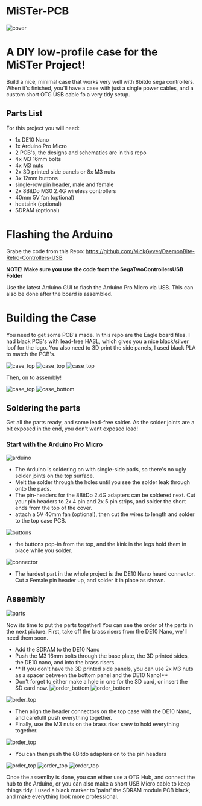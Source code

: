# MiSTer-PCB

![cover](Images/case2.jpg)

# A DIY low-profile case for the MiSTer Project!

Build a nice, minimal case that works very well with 8bitdo sega controllers.  When it's finished, you'll have a case with just a single power cables, and a custom short OTG USB cable fo a very tidy setup.


## Parts List
For this project you will need:
- 1x DE10 Nano
- 1x Arduino Pro Micro
- 2 PCB's, the designs and schematics are in this repo
- 4x M3 16mm bolts
- 4x M3 nuts
- 2x 3D printed side panels or 8x M3 nuts
- 3x 12mm buttons
- single-row pin header, male and female
- 2x 8BitDo M30 2.4G wireless controllers
- 40mm 5V fan (optional)
- heatsink (optional)
- SDRAM (optional)

# Flashing the Arduino
Grabe the code from this Repo:
https://github.com/MickGyver/DaemonBite-Retro-Controllers-USB

**NOTE! Make sure you use the code from the SegaTwoControllersUSB Folder**

Use the latest Arduino GUI to flash the Arduino Pro Micro via USB. This can also be done after the board is assembled.

# Building the Case

You need to get some PCB's made. In this repo are the Eagle board files. I had black PCB's with lead-free HASL, which gives you a nice black/silver loof for the logo. You also need to 3D print the side panels, I used black PLA to match the PCB's.

![case_top](Images/case19.jpg)
![case_top](Images/case20.jpg)
![case_top](Images/case18.jpg)

Then, on to assembly!


![case_top](Images/case17.jpg)
![case_bottom](Images/case1.jpg)

## Soldering the parts
Get all the parts ready, and some lead-free solder. As the solder joints are a bit exposed in the end, you don't want exposed lead!


### Start with the Arduino Pro Micro

![arduino](Images/case10.jpg)
 - The Arduino is soldering on with single-side pads, so there's no ugly solder joints on the top surface.
 - Melt the solder through the holes until you see the solder leak through onto the pads.
 - The pin-headers for the 8BitDo 2.4G adapters can be soldered next. Cut your pin headers to 2x 4 pin and 2x 5 pin strips, and solder the short ends from the top of the cover.
 - attach a 5V 40mm fan (optional), then cut the wires to length and solder to the top case PCB.

![buttons](Images/case11.jpg)
 - the buttons pop-in from the top, and the kink in the legs hold them in place while you solder.

![connector](Images/case9.jpg)
 - The hardest part in the whole project is the DE10 Nano heard connector. Cut a Female pin header up, and solder it in place as shown.


## Assembly

![parts](Images/case14.jpg)

Now its time to put the parts together! You can see the order of the parts in the next picture. First, take off the brass risers from the DE10 Nano, we'll need them soon.

 - Add the SDRAM to the DE10 Nano
 - Push the M3 16mm bolts through the base plate, the 3D printed sides, the DE10 nano, and into the brass risers.
 - ** If you don't have the 3D printed side panels, you can use 2x M3 nuts as a spacer between the bottom panel and the DE10 Nano!**
 - Don't forget to either make a hole in one for the SD card, or insert the SD card now.
![order_bottom](Images/case13.jpg)
![order_bottom](Images/case15.jpg)


![order_top](Images/case8.jpg)
 - Then align the header connectors on the top case with the DE10 Nano, and carefullt push everything together.
 - Finally, use the M3 nuts on the brass riser srew to hold everything together.
  
![order_top](Images/case7.jpg)
 - You can then push the 8Bitdo adapters on to the pin headers

![order_top](Images/case6.jpg)
![order_top](Images/case3.jpg)
![order_top](Images/case5.jpg)

Once the assemlby is done, you can either use a OTG Hub, and connect the hub to the Arduino, or you can also make a short USB Micro cable to keep things tidy. I used a black marker to 'paint' the SDRAM module PCB black, and make everything look more professional.



